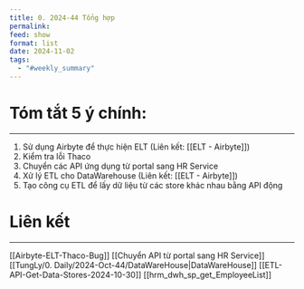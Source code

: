 ```yaml
---
title: 0. 2024-44 Tổng hợp
permalink: 
feed: show
format: list
date: 2024-11-02
tags:
  - "#weekly_summary"
---
```


# **Tóm tắt 5 ý chính:**
--- 

1. Sử dụng Airbyte để thực hiện ELT (Liên kết: [[ELT - Airbyte]])
2. Kiểm tra lỗi Thaco
3. Chuyển các API ứng dụng từ portal sang HR Service
4. Xử lý ETL cho DataWarehouse (Liên kết: [[ELT - Airbyte]])
5. Tạo công cụ ETL để lấy dữ liệu từ các store khác nhau bằng API động

# Liên kết
--- 
[[Airbyte-ELT-Thaco-Bug]]
[[Chuyển API từ portal sang HR Service]]
[[TungLy/0. Daily/2024-Oct-44/DataWareHouse|DataWareHouse]]
[[ETL-API-Get-Data-Stores-2024-10-30]]
[[hrm_dwh_sp_get_EmployeeList]]

